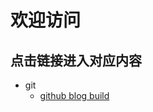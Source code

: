 ﻿# 欢迎访问
## 点击链接进入对应内容
- git
	- [github blog build](https://github.com/xiaoniuxiangqianchong/xiaoniuxiangqianchong.github.io/edit/master/index.md)